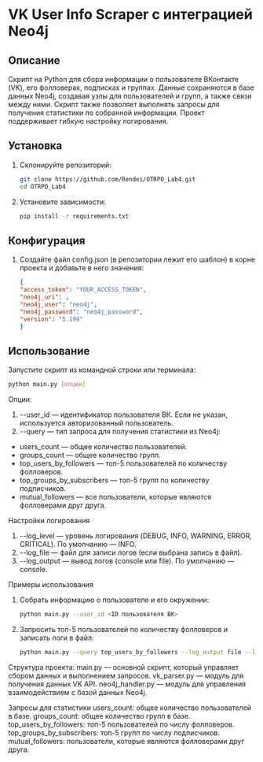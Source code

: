 # VK User Info Scraper с интеграцией Neo4j

## Описание

Скрипт на Python для сбора информации о пользователе ВКонтакте (VK), его фолловерах, подписках и группах. Данные сохраняются в базе данных Neo4j, создавая узлы для пользователей и групп, а также связи между ними. Скрипт также позволяет выполнять запросы для получения статистики по собранной информации. Проект поддерживает гибкую настройку логирования.

## Установка

1. Склонируйте репозиторий:

    ```bash
    git clone https://github.com/Rendei/OTRPO_Lab4.git
    cd OTRPO_Lab4
    ```

2. Установите зависимости:

   ```bash
   pip install -r requirements.txt
   ```


## Конфигурация

1. Создайте файл config.json (в репозитории лежит его шаблон) в корне проекта и добавьте в него значения:

    ```json
    {
    "access_token": "YOUR_ACCESS_TOKEN",
    "neo4j_uri": ,
    "neo4j_user": "neo4j",
    "neo4j_password": "neo4j_password",
    "version": "5.199"
    }
    ```

## Использование

Запустите скрипт из командной строки или терминала:

```bash
python main.py [опции]
```

Опции:
1. --user_id — идентификатор пользователя ВК. Если не указан, используется авторизованный пользователь.
2. --query — тип запроса для получения статистики из Neo4j:
- users_count — общее количество пользователей.
- groups_count — общее количество групп.
- top_users_by_followers — топ-5 пользователей по количеству фолловеров.
- top_groups_by_subscribers — топ-5 групп по количеству подписчиков.
- mutual_followers — все пользователи, которые являются фолловерами друг друга.


Настройки логирования
1. --log_level — уровень логирования (DEBUG, INFO, WARNING, ERROR, CRITICAL). По умолчанию — INFO.
2. --log_file — файл для записи логов (если выбрана запись в файл).
3. --log_output — вывод логов (console или file). По умолчанию — console.

Примеры использования
1. Собрать информацию о пользователе и его окружении:
    ```bash
    python main.py --user_id <ID пользователя ВК>
    ```

2. Запросить топ-5 пользователей по количеству фолловеров и записать логи в файл:
    ```bash
    python main.py --query top_users_by_followers --log_output file --log_file app.log --log_level DEBUG
    ```

Структура проекта:
main.py — основной скрипт, который управляет сбором данных и выполнением запросов.
vk_parser.py — модуль для получения данных VK API.
neo4j_handler.py — модуль для управления взаимодействием с базой данных Neo4j.

Запросы для статистики
users_count: общее количество пользователей в базе.
groups_count: общее количество групп в базе.
top_users_by_followers: топ-5 пользователей по числу фолловеров.
top_groups_by_subscribers: топ-5 групп по числу подписчиков.
mutual_followers: пользователи, которые являются фолловерами друг друга.


